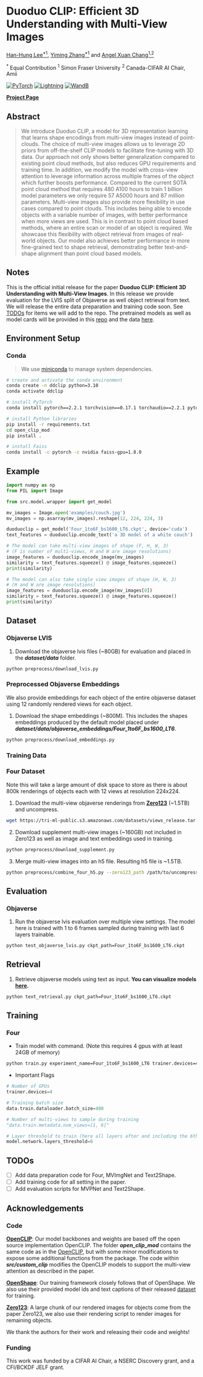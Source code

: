 # Duoduo CLIP: Efficient 3D Understanding with Multi-View Images

[Han-Hung Lee<sup>*1</sup>](https://hanhung.github.io/), 
[Yiming Zhang<sup>*1</sup>](https://scholar.google.com/citations?user=scUaE38AAAAJ&hl=en) and 
[Angel Xuan Chang<sup>1,2</sup>](https://angelxuanchang.github.io/)

<sup>*</sup> Equal Contribution <sup>1</sup> Simon Fraser University <sup>2</sup> Canada-CIFAR AI Chair, Amii

<a href="https://pytorch.org/"><img alt="PyTorch" src="https://img.shields.io/badge/PyTorch-EE4C2C?style=for-the-badge&logo=pytorch&logoColor=white"></a>
<a href="https://pytorchlightning.ai/"><img alt="Lightning" src="https://img.shields.io/badge/Lightning-792DE4?style=for-the-badge&logo=pytorch-lightning&logoColor=white"></a>
<a href="https://wandb.ai/site"><img alt="WandB" src="https://img.shields.io/badge/Weights_&_Biases-FFBE00?style=for-the-badge&logo=WeightsAndBiases&logoColor=white"></a>

**[Project Page](https://3dlg-hcvc.github.io/DuoduoCLIP/)**

## Abstract

> We introduce Duoduo CLIP, a model for 3D representation learning that learns shape encodings from multi-view images instead of point-clouds. 
> The choice of multi-view images allows us to leverage 2D priors from off-the-shelf CLIP models to facilitate fine-tuning with 3D data. 
> Our approach not only shows better generalization compared to existing point cloud methods, but also reduces GPU requirements and training time. 
> In addition, we modify the model with cross-view attention to leverage information across multiple frames of the object which further boosts performance. 
> Compared to the current SOTA point cloud method that requires 480 A100 hours to train 1 billion model parameters we only require 57 A5000 hours and 87 million parameters.
> Multi-view images also provide more flexibility in use cases compared to point clouds.
> This includes being able to encode objects with a variable number of images, with better performance when more views are used.
> This is in contrast to point cloud based methods, where an entire scan or model of an object is required.
> We showcase this flexibility with object retrieval from images of real-world objects. Our model also achieves better performance in more fine-grained text to shape retrieval, demonstrating better text-and-shape alignment than point cloud based models.

## Notes

This is the official initial release for the paper **Duoduo CLIP: Efficient 3D Understanding with Multi-View Images**. In this release we provide evaluation for the LVIS split of Objaverse as well object retrieval from text. We will release the entire data preparation and training code soon. See [TODOs](#todos) for items we will add to the repo. The pretrained models as well as model cards will be provided in this [repo](https://huggingface.co/3dlg-hcvc/DuoduoCLIP) and the data [here](https://huggingface.co/datasets/3dlg-hcvc/DuoduoCLIP-data).

## Environment Setup

### Conda
> We use [miniconda](https://docs.conda.io/en/latest/miniconda.html) to manage system dependencies.
```bash
# create and activate the conda environment
conda create -n ddclip python=3.10
conda activate ddclip

# install PyTorch
conda install pytorch==2.2.1 torchvision==0.17.1 torchaudio==2.2.1 pytorch-cuda=12.1 -c pytorch -c nvidia

# install Python libraries
pip install -r requirements.txt
cd open_clip_mod
pip install .

# install Faiss
conda install -c pytorch -c nvidia faiss-gpu=1.8.0
```

## Example

```python
import numpy as np
from PIL import Image

from src.model.wrapper import get_model

mv_images = Image.open('examples/couch.jpg')
mv_images = np.asarray(mv_images).reshape(12, 224, 224, 3)

duoduoclip = get_model('Four_1to6F_bs1600_LT6.ckpt', device='cuda')
text_features = duoduoclip.encode_text('a 3D model of a white couch')

# The model can take multi-view images of shape (F, H, W, 3)
# (F is number of multi-views, H and W are image resolutions)
image_features = duoduoclip.encode_image(mv_images)
similarity = text_features.squeeze() @ image_features.squeeze()
print(similarity)

# The model can also take single view images of shape (H, W, 3)
# (H and W are image resolutions)
image_features = duoduoclip.encode_image(mv_images[0])
similarity = text_features.squeeze() @ image_features.squeeze()
print(similarity)
```

## Dataset

### Objaverse LVIS

1. Download the objaverse lvis files (~80GB) for evaluation and placed in the ***dataset/data*** folder.
```bash
python preprocess/download_lvis.py
```

### Preprocessed Objaverse Embeddings
We also provide embeddings for each object of the entire objaverse dataset using 12 randomly rendered views for each object.

1. Download the shape embeddings (~800M). This includes the shapes embeddings produced by the default model placed under ***dataset/data/objaverse_embeddings/Four_1to6F_bs1600_LT6***.
```bash
python preprocess/download_embeddings.py
```

### Training Data

### Four Dataset
Note this will take a large amount of disk space to store as there is about 800k renderings of objects each with 12 views at resolution 224x224.

1. Download the multi-view objaverse renderings from **[Zero123](https://github.com/cvlab-columbia/zero123)** (~1.5TB) and uncompress.
```bash
wget https://tri-ml-public.s3.amazonaws.com/datasets/views_release.tar.gz
```
2. Download supplement multi-view images (~160GB) not included in Zero123 as well as image and text embeddings used in training.
```bash
python preprocess/download_supplement.py
```
3. Merge multi-view images into an h5 file. Resulting h5 file is ~1.5TB.
```bash
python preprocess/combine_four_h5.py --zero123_path /path/to/uncompressed/views_release
```

## Evaluation

### Objaverse

1. Run the objaverse lvis evaluation over multiple view settings. The model here is trained with 1 to 6 frames sampled during training with last 6 layers trainable.
```bash
python test_objaverse_lvis.py ckpt_path=Four_1to6F_bs1600_LT6.ckpt
```

## Retrieval

1. Retrieve objaverse models using text as input. **You can visualize models [here](https://objaverse.allenai.org/explore).**
```bash
python text_retrieval.py ckpt_path=Four_1to6F_bs1600_LT6.ckpt
```

## Training

### Four

- Train model with command. (Note this requires 4 gpus with at least 24GB of memory)
```bash
python train.py experiment_name=Four_1to6F_bs1600_LT6 trainer.devices=4
```

- Important Flags
```python
# Number of GPUs
trainer.devices=4

# Training batch size
data.train.dataloader.batch_size=400

# Number of multi-views to sample during training
"data.train.metadata.num_views=[1, 6]"

# Layer threshold to train (here all layers after and including the 6th layer will be trained, set to 0 to train all layers)
model.network.layers_threshold=6
```

## TODOs

- [ ] Add data preparation code for Four, MVImgNet and Text2Shape.
- [ ] Add training code for all setting in the paper.
- [ ] Add evaluation scripts for MVPNet and Text2Shape.

## Acknowledgements

### Code

[**OpenCLIP**](https://github.com/mlfoundations/open_clip): Our model backbones and weights are based off the open source implementation OpenCLIP. The folder ***open_clip_mod*** contains the same code as in the [OpenCLIP](https://github.com/mlfoundations/open_clip), but with some minor modifications to expose some additional functions from the package. The code within ***src/custom_clip*** modifies the OpenCLIP models to support the multi-view attention as described in the paper.

[**OpenShape**](https://github.com/Colin97/OpenShape_code): Our training framework closely follows that of OpenShape. We also use their provided model ids and text captions of their released [dataset](https://huggingface.co/datasets/OpenShape/openshape-training-data) for training.

[**Zero123**](https://github.com/cvlab-columbia/zero123): A large chunk of our rendered images for objects come from the paper Zero123, we also use their rendering script to render images for remaining objects.

We thank the authors for their work and releasing their code and weights!

### Funding

This work was funded by a CIFAR AI Chair, a NSERC Discovery grant, and a CFI/BCKDF JELF grant.
